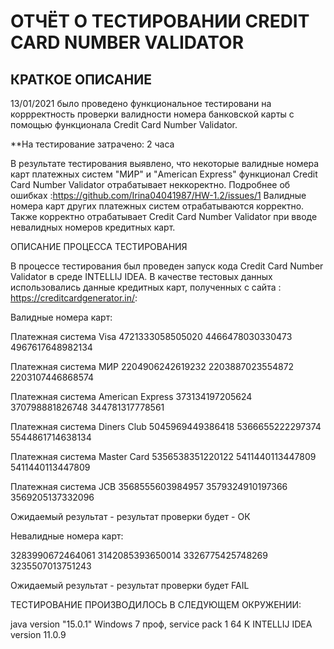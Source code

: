 ОТЧЁТ О ТЕСТИРОВАНИИ CREDIT CARD NUMBER VALIDATOR 
=================================================

КРАТКОЕ ОПИСАНИЕ
----------------

13/01/2021 было проведено функциональное тестировани на коррректность проверки валидности номера 
банковской карты с помощью функционала Credit Card Number Validator.

**На тестирование затрачено: 2 часа

В результате тестирования выявлено, что некоторые валидные номера карт платежных систем "МИР" и "American Express" 
функционал Credit Card Number Validator отрабатывает неккоректно. 
Подробнее об ошибках :https://github.com/Irina04041987/HW-1.2/issues/1
Валидные номера карт других платежных систем отрабатываются корректно. 
Также корректно отрабатывает Credit Card Number Validator при вводе невалидных номеров кредитных карт.

ОПИСАНИЕ ПРОЦЕССА ТЕСТИРОВАНИЯ

В процессе тестирования был проведен запуск кода Credit Card Number Validator в среде INTELLIJ IDEA.
В качестве тестовых данных использовались данные кредитных карт, полученных с сайта :
https://creditcardgenerator.in/:

Валидные номера карт:

Платежная система Visa
4721333058505020
4466478030330473
4967617648982134

Платежная система МИР
2204906242619232
2203887023554872
2203107446868574

Платежная система American Express
373134197205624
370798881826748
344781317778561

Платежная система Diners Club
5045969449386418
5366655222297374
5544861714638134

Платежная система Master Card
5356538351220122
5411440113447809
5411440113447809

Платежная система JCB
3568555603984957
3579324910197366
3569205137332096

Ожидаемый результат - результат проверки будет - ОК

Невалидные номера карт:

3283990672464061
3142085393650014
3326775425748269
3235507013751243

Ожидаемый результат - результат проверки будет FAIL

ТЕСТИРОВАНИЕ ПРОИЗВОДИЛОСЬ В СЛЕДУЮЩЕМ ОКРУЖЕНИИ:

java version "15.0.1"
Windows 7 проф, service pack 1 64 K
INTELLIJ IDEA version 11.0.9
